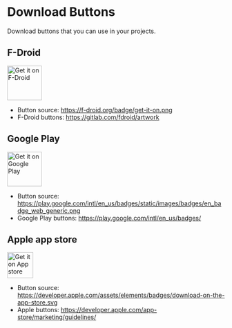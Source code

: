 # Download Buttons

Download buttons that you can use in your projects.

## F-Droid

<img src="https://f-droid.org/badge/get-it-on.png" alt="Get it on F-Droid" height="80">

- Button source: https://f-droid.org/badge/get-it-on.png
- F-Droid buttons: https://gitlab.com/fdroid/artwork


## Google Play

<img src="https://play.google.com/intl/en_us/badges/static/images/badges/en_badge_web_generic.png" alt="Get it on Google Play" height="80">

- Button source: https://play.google.com/intl/en_us/badges/static/images/badges/en_badge_web_generic.png
- Google Play buttons: https://play.google.com/intl/en_us/badges/

## Apple app store

<img src="https://developer.apple.com/assets/elements/badges/download-on-the-app-store.svg" alt="Get it on App store" height="60">

- Button source: https://developer.apple.com/assets/elements/badges/download-on-the-app-store.svg
- Apple buttons: https://developer.apple.com/app-store/marketing/guidelines/
